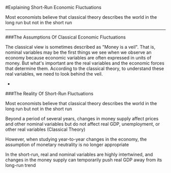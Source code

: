 #Explaining Short-Run Economic Fluctuations

Most economists believe that classical theory describes the world in the long run but not in the short run

***

###The Assumptions Of Classical Economic Fluctuations

The classical view is sometimes described as "Money is a veil". That is, nominal variables may be the first things we see when we observe an economy because economic variables are often expressed in units of money. But what's important are the real variables and the economic forces that determine them. According to the classical theory, to understand these real variables, we need to look behind the veil.

-

###The Reality Of Short-Run Fluctuations

Most economists believe that classical theory describes the world in the long run but not in the short run

Beyond a period of several years, changes in money supply affect prices and other nominal variables but do not affect real GDP, unemployment, or other real variables (Classical Theory)

However, when studying year-to-year changes in the economy, the assumption of monetary neutrality is no longer appropriate

In the short-run, real and nominal variables are highly intertwined, and changes in the money supply can temporarily push real GDP away from its long-run trend
